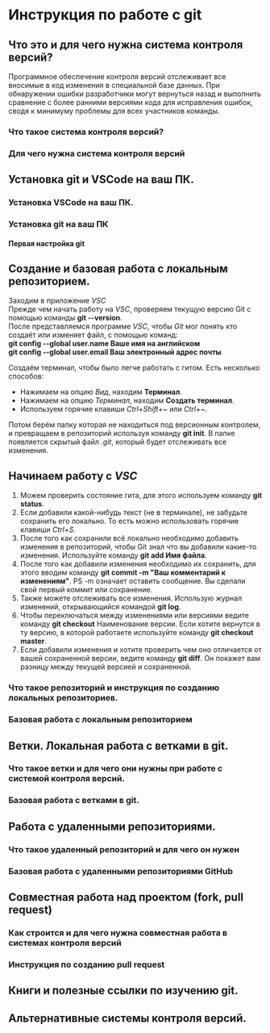 # Инструкция по работе с git

## Что это и для чего нужна система контроля версий?

Программное обеспечение контроля версий отслеживает все вносимые в код изменения в специальной базе данных. При обнаружении ошибки разработчики могут вернуться назад и выполнить сравнение с более ранними версиями кода для исправления ошибок, сводя к минимуму проблемы для всех участников команды.

### Что такое система контроля версий?

### Для чего нужна система контроля версий

## Установка git и VSCode на ваш ПК.

### Установка VSCode на ваш ПК.

### Установка git на ваш ПК

#### Первая настройка git

## Создание и базовая работа с локальным репозиторием.
Заходим в приложение *VSC*  
Прежде чем начать работу на *VSC*, проверяем текущую версию Git с помощью команды **git --version**.  
После представляемся программе *VSC*, чтобы *Git* мог понять кто создаёт или изменяет файл, с помощью команд:  
**git config --global user.name Ваше имя на английском**   
**git config --global user.email Ваш электронный адрес почты**  

Создаём терминал, чтобы было легче работать с гитом. Есть несколько способов:  
* Нажимаем на опцию *Вид*, находим **Терминал**.
* Нажимаем на опцию *Терминал*, находим **Создать терминал**.
* Используем горячие клавиши *Ctrl+Shift+~* или *Ctrl+~*.  

Потом берём папку которая не находиться под версионным контролем, и превращаем в репозиторий используя команду **git init**. В папке появляется скрытый файл *.git*, который будет отслеживать все изменения.       
## Начинаем работу с *VSC*
1. Можем проверить состояние гита, для этого используем команду **git status**.  
2. Если добавили какой-нибудь текст (не в терминале), не забудьте сохранить его локально. То есть можно использовать горячие клавиши *Ctrl+S*.   
3. После того как сохранили всё локально необходимо добавить изменения в репозиторий, чтобы Git знал что вы добавили какие-то изменения. Используйте команду **git add Имя файла**.   
4. После того как добавили изменения необходимо их сохранить, для этого вводим команду **git commit -m "Ваш комментарий к изменениям"**. PS -m означает оставить сообщение.
Вы сделали свой первый коммит или сохранение.
5. Также можете отслеживать все изменения. Использую журнал изменений, открывающийся командой **git log**.
6. Чтобы переключаться между изменениями или версиями ведите команду **git checkout** Наименование версии. Если хотите вернутся в ту версию, в которой работаете используйте команду **git checkout master**.
7. Если добавили изменения и хотите проверить чем оно отличается от вашей сохраненной версии, ведите команду **git diff**. Он покажет вам разницу между текущей версией и сохраненной.
### Что такое репозиторий и инструкция по созданию локальных репозиториев.

### Базовая работа с локальным репозиторием

## Ветки. Локальная работа с ветками в git.

### Что такое ветки и для чего они нужны при работе с системой контроля версий.

### Базовая работа с ветками в git.

## Работа с удаленными репозиториями.

### Что такое удаленный репозиторий и для чего он нужен

### Базовая работа с удаленными репозиториями GitHub

## Совместная работа над проектом (fork, pull request)

### Как строится и для чего нужна совместная работа в системах контроля версий

### Инструкция по созданию pull request

## Книги и полезные ссылки по изучению git.

## Альтернативные системы контроля версий.
